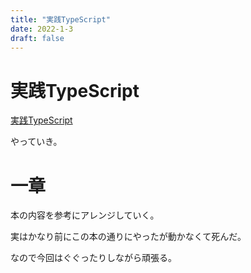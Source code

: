 ```yaml
---
title: "実践TypeScript"
date: 2022-1-3
draft: false
---
```

# 実践TypeScript



[実践TypeScript](https://www.amazon.co.jp/dp/B07T477V6G/ref=dp-kindle-redirect?_encoding=UTF8)





やっていき。



# 一章



本の内容を参考にアレンジしていく。



実はかなり前にこの本の通りにやったが動かなくて死んだ。



なので今回はぐぐったりしながら頑張る。
